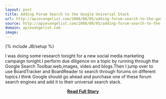 ```yaml
---
layout: post
title: Adding Forum Search to the Google Universal Stack
url: http://apievangelist.com/2008/08/05/adding-forum-search-to-the-google-universal-stack/
source: http://apievangelist.com/2008/08/05/adding-forum-search-to-the-google-universal-stack/
domain: apievangelist.com
image: 
---
```

{% include JB/setup %}<p>I was doing some research tonight for a new social media marketing campaign tonight.I perform due diligence on a topic by running through the Google Search Toolbar.web,images, video and blogs.Then I jump over to use BoardTracker and BoardReader to search through forums on different topics.I think Google should go ahead and purchase one of these forum search engines and add it to their universal search stack.</p>
<center><p><a href="http://apievangelist.com/2008/08/05/adding-forum-search-to-the-google-universal-stack/" style='padding:25px; font-sze:18px; font-weight: bold;'>Read Full Story</a></p></center>
